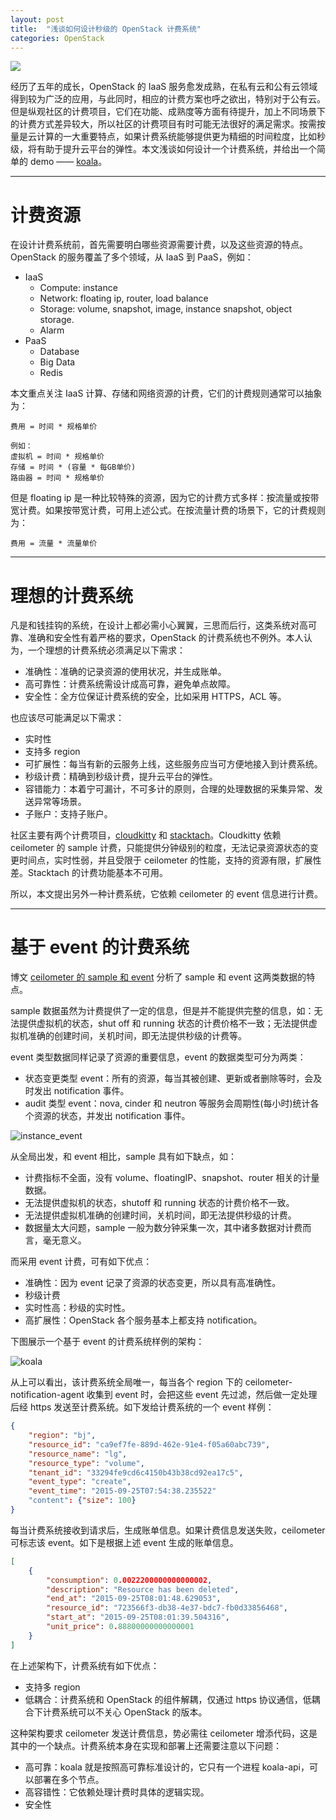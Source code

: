 ```yaml
---
layout: post
title:  "浅谈如何设计秒级的 OpenStack 计费系统"
categories: OpenStack
---
```


![](http://7xp2eu.com1.z0.glb.clouddn.com/openstack_billing.jpg)

经历了五年的成长，OpenStack 的 IaaS 服务愈发成熟，在私有云和公有云领域得到较为广泛的应用，与此同时，相应的计费方案也呼之欲出，特别对于公有云。但是纵观社区的计费项目，它们在功能、成熟度等方面有待提升，加上不同场景下的计费方式差异较大，所以社区的计费项目有时可能无法很好的满足需求。按需按量是云计算的一大重要特点，如果计费系统能够提供更为精细的时间粒度，比如秒级，将有助于提升云平台的弹性。本文浅谈如何设计一个计费系统，并给出一个简单的 demo —— [koala](https://github.com/DeliangFan/koala)。

------------

# 计费资源

在设计计费系统前，首先需要明白哪些资源需要计费，以及这些资源的特点。OpenStack 的服务覆盖了多个领域，从 IaaS 到 PaaS，例如：

- IaaS
  - Compute: instance
  - Network: floating ip, router, load balance
  - Storage: volume, snapshot, image, instance snapshot, object storage.
  - Alarm
- PaaS
  - Database
  - Big Data
  - Redis

本文重点关注 IaaS 计算、存储和网络资源的计费，它们的计费规则通常可以抽象为：

~~~
费用 = 时间 * 规格单价

例如：
虚拟机 = 时间 * 规格单价
存储 = 时间 * (容量 * 每GB单价)
路由器 = 时间 * 规格单价
~~~

但是 floating ip 是一种比较特殊的资源，因为它的计费方式多样：按流量或按带宽计费。如果按带宽计费，可用上述公式。在按流量计费的场景下，它的计费规则为：

~~~
费用 = 流量 * 流量单价 
~~~

--------------

# 理想的计费系统

凡是和钱挂钩的系统，在设计上都必需小心翼翼，三思而后行，这类系统对高可靠、准确和安全性有着严格的要求，OpenStack 的计费系统也不例外。本人认为，一个理想的计费系统必须满足以下需求：

- 准确性：准确的记录资源的使用状况，并生成账单。
- 高可靠性：计费系统需设计成高可靠，避免单点故障。
- 安全性：全方位保证计费系统的安全，比如采用 HTTPS，ACL 等。

也应该尽可能满足以下需求：

- 实时性
- 支持多 region
- 可扩展性：每当有新的云服务上线，这些服务应当可方便地接入到计费系统。
- 秒级计费：精确到秒级计费，提升云平台的弹性。
- 容错能力：本着宁可漏计，不可多计的原则，合理的处理数据的采集异常、发送异常等场景。
- 子账户：支持子账户。

社区主要有两个计费项目，[cloudkitty](https://wiki.openstack.org/wiki/CloudKitty) 和 [stacktach](https://readthedocs.org/projects/stacktach/)。Cloudkitty 依赖 ceilometer 的 sample 计费，只能提供分钟级别的粒度，无法记录资源状态的变更时间点，实时性弱，并且受限于 ceilometer 的性能，支持的资源有限，扩展性差。Stacktach 的计费功能基本不可用。

所以，本文提出另外一种计费系统，它依赖 ceilometer 的 event 信息进行计费。

------------

# 基于 event 的计费系统

博文 [ceilometer 的 sample 和 event](http://wsfdl.com/openstack/2015/09/12/Ceilometer_event_meters.html) 分析了 sample 和 event 这两类数据的特点。

sample 数据虽然为计费提供了一定的信息，但是并不能提供完整的信息，如：无法提供虚拟机的状态，shut off 和 running 状态的计费价格不一致；无法提供虚拟机准确的创建时间，关机时间，即无法提供秒级的计费等。

event 类型数据同样记录了资源的重要信息，event 的数据类型可分为两类：

- 状态变更类型 event：所有的资源，每当其被创建、更新或者删除等时，会及时发出 notification 事件。
- audit 类型 event：nova, cinder 和 neutron 等服务会周期性(每小时)统计各个资源的状态，并发出 notification 事件。 

![instance_event](http://7xp2eu.com1.z0.glb.clouddn.com/instance_state.png)

从全局出发，和 event 相比，sample 具有如下缺点，如：

- 计费指标不全面，没有 volume、floatingIP、snapshot、router 相关的计量数据。
- 无法提供虚拟机的状态，shutoff 和 running 状态的计费价格不一致。
- 无法提供虚拟机准确的创建时间，关机时间，即无法提供秒级的计费。
- 数据量太大问题，sample 一般为数分钟采集一次，其中诸多数据对计费而言，毫无意义。

而采用 event 计费，可有如下优点：

- 准确性：因为 event 记录了资源的状态变更，所以具有高准确性。
- 秒级计费
- 实时性高：秒级的实时性。
- 高扩展性：OpenStack 各个服务基本上都支持 notification。 


下图展示一个基于 event 的计费系统样例的架构：

![koala](http://7xp2eu.com1.z0.glb.clouddn.com/billing_koala.png)

从上可以看出，该计费系统全局唯一，每当各个 region 下的 ceilometer-notification-agent 收集到 event 时，会把这些 event 先过滤，然后做一定处理后经 https 发送至计费系统。如下发给计费系统的一个 event 样例：

~~~ json
{
    "region": "bj",
    "resource_id": "ca9ef7fe-889d-462e-91e4-f05a60abc739",
    "resource_name": "lg",
    "resource_type": "volume",
    "tenant_id": "33294fe9cd6c4150b43b38cd92ea17c5",
    "event_type": "create",
    "event_time": "2015-09-25T07:54:38.235522"
    "content": {"size": 100}
}
~~~

每当计费系统接收到请求后，生成账单信息。如果计费信息发送失败，ceilometer 可标志该 event。如下是根据上述 event 生成的账单信息。

~~~ json
[
    {
        "consumption": 0.0022200000000000002,
        "description": "Resource has been deleted",
        "end_at": "2015-09-25T08:01:48.629053",
        "resource_id": "723566f3-db38-4e37-bdc7-fb0d33856468",
        "start_at": "2015-09-25T08:01:39.504316",
        "unit_price": 0.88800000000000001
    }
]
~~~

在上述架构下，计费系统有如下优点：

- 支持多 region
- 低耦合：计费系统和 OpenStack 的组件解耦，仅通过 https 协议通信，低耦合下计费系统可以不关心 OpenStack 的版本。

这种架构要求 ceilometer 发送计费信息，势必需往 ceilometer 增添代码，这是其中的一个缺点。计费系统本身在实现和部署上还需要注意以下问题：

- 高可靠：koala 就是按照高可靠标准设计的，它只有一个进程 koala-api，可以部署在多个节点。
- 高容错性：它依赖处理计费时具体的逻辑实现。
- 安全性
